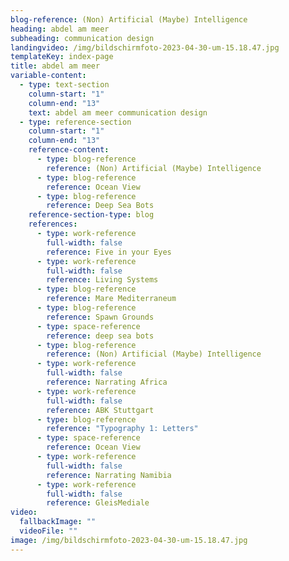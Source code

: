 ```yaml
---
blog-reference: (Non) Artificial (Maybe) Intelligence
heading: abdel am meer
subheading: communication design
landingvideo: /img/bildschirmfoto-2023-04-30-um-15.18.47.jpg
templateKey: index-page
title: abdel am meer
variable-content:
  - type: text-section
    column-start: "1"
    column-end: "13"
    text: a﻿bdel am meer communication design
  - type: reference-section
    column-start: "1"
    column-end: "13"
    reference-content:
      - type: blog-reference
        reference: (Non) Artificial (Maybe) Intelligence
      - type: blog-reference
        reference: Ocean View
      - type: blog-reference
        reference: Deep Sea Bots
    reference-section-type: blog
    references:
      - type: work-reference
        full-width: false
        reference: Five in your Eyes
      - type: work-reference
        full-width: false
        reference: Living Systems
      - type: blog-reference
        reference: Mare Mediterraneum
      - type: blog-reference
        reference: Spawn Grounds
      - type: space-reference
        reference: deep sea bots
      - type: blog-reference
        reference: (Non) Artificial (Maybe) Intelligence
      - type: work-reference
        full-width: false
        reference: Narrating Africa
      - type: work-reference
        full-width: false
        reference: ABK Stuttgart
      - type: blog-reference
        reference: "Typography 1: Letters"
      - type: space-reference
        reference: Ocean View
      - type: work-reference
        full-width: false
        reference: Narrating Namibia
      - type: work-reference
        full-width: false
        reference: GleisMediale
video:
  fallbackImage: ""
  videoFile: ""
image: /img/bildschirmfoto-2023-04-30-um-15.18.47.jpg
---
```

